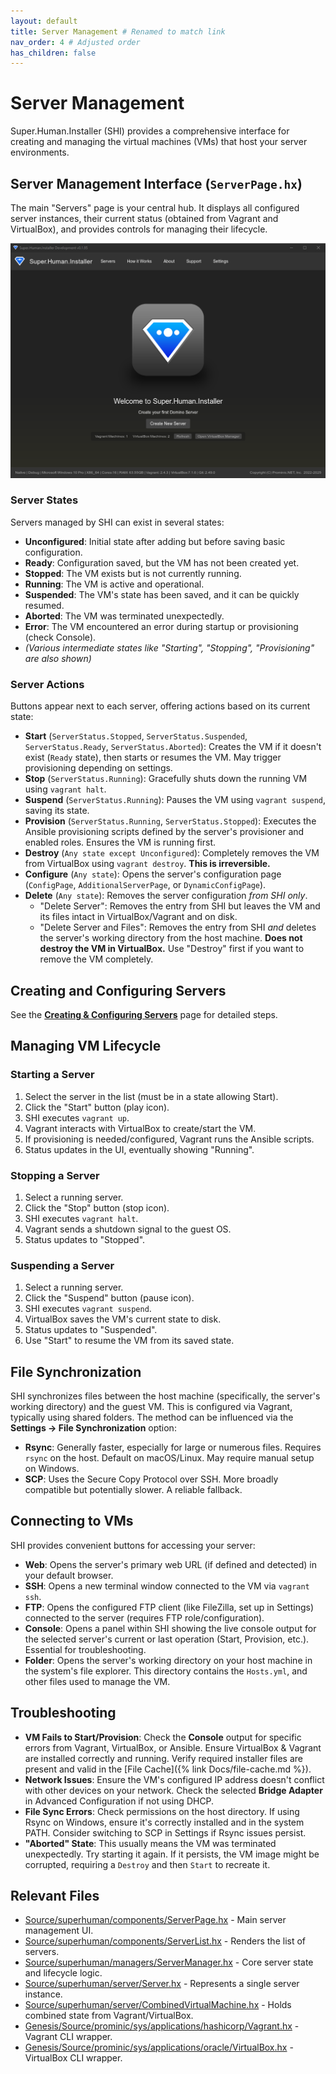 ```yaml
---
layout: default
title: Server Management # Renamed to match link
nav_order: 4 # Adjusted order
has_children: false
---
```


# Server Management

Super.Human.Installer (SHI) provides a comprehensive interface for creating and managing the virtual machines (VMs) that host your server environments.

## Server Management Interface (`ServerPage.hx`)

The main "Servers" page is your central hub. It displays all configured server instances, their current status (obtained from Vagrant and VirtualBox), and provides controls for managing their lifecycle.

![Server Management Interface](../Assets/images/docs/start-screen.png)

### Server States

Servers managed by SHI can exist in several states:

*   **Unconfigured**: Initial state after adding but before saving basic configuration.
*   **Ready**: Configuration saved, but the VM has not been created yet.
*   **Stopped**: The VM exists but is not currently running.
*   **Running**: The VM is active and operational.
*   **Suspended**: The VM's state has been saved, and it can be quickly resumed.
*   **Aborted**: The VM was terminated unexpectedly.
*   **Error**: The VM encountered an error during startup or provisioning (check Console).
*   *(Various intermediate states like "Starting", "Stopping", "Provisioning" are also shown)*

### Server Actions

Buttons appear next to each server, offering actions based on its current state:

*   **Start** (`ServerStatus.Stopped`, `ServerStatus.Suspended`, `ServerStatus.Ready`, `ServerStatus.Aborted`): Creates the VM if it doesn't exist (`Ready` state), then starts or resumes the VM. May trigger provisioning depending on settings.
*   **Stop** (`ServerStatus.Running`): Gracefully shuts down the running VM using `vagrant halt`.
*   **Suspend** (`ServerStatus.Running`): Pauses the VM using `vagrant suspend`, saving its state.
*   **Provision** (`ServerStatus.Running`, `ServerStatus.Stopped`): Executes the Ansible provisioning scripts defined by the server's provisioner and enabled roles. Ensures the VM is running first.
*   **Destroy** (`Any state except Unconfigured`): Completely removes the VM from VirtualBox using `vagrant destroy`. **This is irreversible.**
*   **Configure** (`Any state`): Opens the server's configuration page (`ConfigPage`, `AdditionalServerPage`, or `DynamicConfigPage`).
*   **Delete** (`Any state`): Removes the server configuration *from SHI only*.
    *   "Delete Server": Removes the entry from SHI but leaves the VM and its files intact in VirtualBox/Vagrant and on disk.
    *   "Delete Server and Files": Removes the entry from SHI *and* deletes the server's working directory from the host machine. **Does not destroy the VM in VirtualBox.** Use "Destroy" first if you want to remove the VM completely.

## Creating and Configuring Servers

See the **[Creating & Configuring Servers](creating-and-configuring-servers)** page for detailed steps.

## Managing VM Lifecycle

### Starting a Server

1.  Select the server in the list (must be in a state allowing Start).
2.  Click the "Start" button (play icon).
3.  SHI executes `vagrant up`.
4.  Vagrant interacts with VirtualBox to create/start the VM.
5.  If provisioning is needed/configured, Vagrant runs the Ansible scripts.
6.  Status updates in the UI, eventually showing "Running".

### Stopping a Server

1.  Select a running server.
2.  Click the "Stop" button (stop icon).
3.  SHI executes `vagrant halt`.
4.  Vagrant sends a shutdown signal to the guest OS.
5.  Status updates to "Stopped".

### Suspending a Server

1.  Select a running server.
2.  Click the "Suspend" button (pause icon).
3.  SHI executes `vagrant suspend`.
4.  VirtualBox saves the VM's current state to disk.
5.  Status updates to "Suspended".
6.  Use "Start" to resume the VM from its saved state.

## File Synchronization

SHI synchronizes files between the host machine (specifically, the server's working directory) and the guest VM. This is configured via Vagrant, typically using shared folders. The method can be influenced via the **Settings -> File Synchronization** option:

*   **Rsync**: Generally faster, especially for large or numerous files. Requires `rsync` on the host. Default on macOS/Linux. May require manual setup on Windows.
*   **SCP**: Uses the Secure Copy Protocol over SSH. More broadly compatible but potentially slower. A reliable fallback.

## Connecting to VMs

SHI provides convenient buttons for accessing your server:

*   **Web**: Opens the server's primary web URL (if defined and detected) in your default browser.
*   **SSH**: Opens a new terminal window connected to the VM via `vagrant ssh`.
*   **FTP**: Opens the configured FTP client (like FileZilla, set up in Settings) connected to the server (requires FTP role/configuration).
*   **Console**: Opens a panel within SHI showing the live console output for the selected server's current or last operation (Start, Provision, etc.). Essential for troubleshooting.
*   **Folder**: Opens the server's working directory on your host machine in the system's file explorer. This directory contains the `Hosts.yml`, and other files used to manage the VM.

## Troubleshooting

*   **VM Fails to Start/Provision**: Check the **Console** output for specific errors from Vagrant, VirtualBox, or Ansible. Ensure VirtualBox & Vagrant are installed correctly and running. Verify required installer files are present and valid in the [File Cache]({% link Docs/file-cache.md %}).
*   **Network Issues**: Ensure the VM's configured IP address doesn't conflict with other devices on your network. Check the selected **Bridge Adapter** in Advanced Configuration if not using DHCP.
*   **File Sync Errors**: Check permissions on the host directory. If using Rsync on Windows, ensure it's correctly installed and in the system PATH. Consider switching to SCP in Settings if Rsync issues persist.
*   **"Aborted" State**: This usually means the VM was terminated unexpectedly. Try starting it again. If it persists, the VM image might be corrupted, requiring a `Destroy` and then `Start` to recreate it.

## Relevant Files

*   [Source/superhuman/components/ServerPage.hx](https://github.com/Moonshine-IDE/Super.Human.Installer/blob/master/Source/superhuman/components/ServerPage.hx) - Main server management UI.
*   [Source/superhuman/components/ServerList.hx](https://github.com/Moonshine-IDE/Super.Human.Installer/blob/master/Source/superhuman/components/ServerList.hx) - Renders the list of servers.
*   [Source/superhuman/managers/ServerManager.hx](https://github.com/Moonshine-IDE/Super.Human.Installer/blob/master/Source/superhuman/managers/ServerManager.hx) - Core server state and lifecycle logic.
*   [Source/superhuman/server/Server.hx](https://github.com/Moonshine-IDE/Super.Human.Installer/blob/master/Source/superhuman/server/Server.hx) - Represents a single server instance.
*   [Source/superhuman/server/CombinedVirtualMachine.hx](https://github.com/Moonshine-IDE/Super.Human.Installer/blob/master/Source/superhuman/server/CombinedVirtualMachine.hx) - Holds combined state from Vagrant/VirtualBox.
*   [Genesis/Source/prominic/sys/applications/hashicorp/Vagrant.hx](https://github.com/Moonshine-IDE/Super.Human.Installer/blob/master/Genesis/Source/prominic/sys/applications/hashicorp/Vagrant.hx) - Vagrant CLI wrapper.
*   [Genesis/Source/prominic/sys/applications/oracle/VirtualBox.hx](https://github.com/Moonshine-IDE/Super.Human.Installer/blob/master/Genesis/Source/prominic/sys/applications/oracle/VirtualBox.hx) - VirtualBox CLI wrapper.
